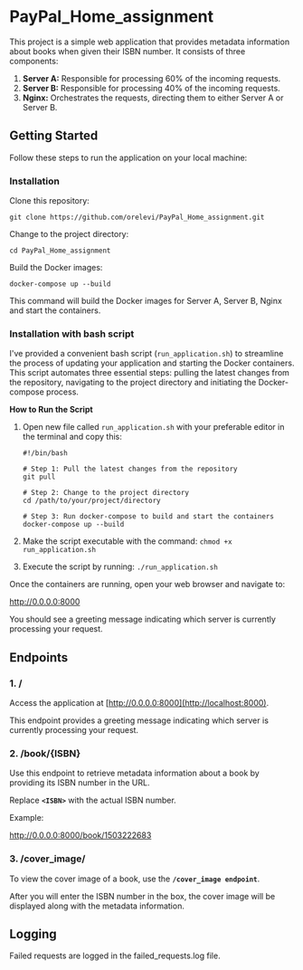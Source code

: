 # PayPal_Home_assignment
 
This project is a simple web application that provides metadata information about books when given their ISBN number. It consists of three components:

1. **Server A:** Responsible for processing 60% of the incoming requests.
2. **Server B:** Responsible for processing 40% of the incoming requests.
3. **Nginx:** Orchestrates the requests, directing them to either Server A or Server B.
   
## Getting Started
Follow these steps to run the application on your local machine:

### Installation
Clone this repository:

```
git clone https://github.com/orelevi/PayPal_Home_assignment.git
```

Change to the project directory:

```
cd PayPal_Home_assignment
```

Build the Docker images:

```
docker-compose up --build
```

This command will build the Docker images for Server A, Server B, Nginx and start the containers.

### Installation with bash script

I've provided a convenient bash script (`run_application.sh`) to streamline the process of updating your application and starting the Docker containers. This script automates three essential steps: pulling the latest changes from the repository, navigating to the project directory and initiating the Docker-compose process.

**How to Run the Script**
1. Open new file called `run_application.sh` with your preferable editor in the terminal and copy this:
   
   ```
   #!/bin/bash

   # Step 1: Pull the latest changes from the repository
   git pull
   
   # Step 2: Change to the project directory
   cd /path/to/your/project/directory
   
   # Step 3: Run docker-compose to build and start the containers
   docker-compose up --build
   ```

2. Make the script executable with the command: `chmod +x run_application.sh`
3. Execute the script by running: `./run_application.sh`

Once the containers are running, open your web browser and navigate to:

http://0.0.0.0:8000

You should see a greeting message indicating which server is currently processing your request.

## Endpoints

### 1. /

Access the application at [http://0.0.0.0:8000](http://localhost:8000). 

This endpoint provides a greeting message indicating which server is currently processing your request.

### 2. /book/{ISBN}

Use this endpoint to retrieve metadata information about a book by providing its ISBN number in the URL.

Replace **`<ISBN>`** with the actual ISBN number.

Example:

http://0.0.0.0:8000/book/1503222683

### 3. /cover_image/

 To view the cover image of a book, use the **`/cover_image endpoint`**.

 After you will enter the ISBN number in the box, the cover image will be displayed along with the metadata information.


## Logging
Failed requests are logged in the failed_requests.log file.
